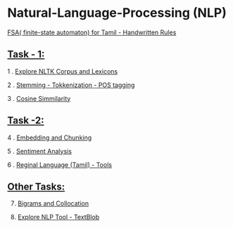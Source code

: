 # Natural-Language-Processing (NLP)

[FSA( finite-state automaton) for Tamil - Handwritten Rules](https://github.com/Kavianandg/Natural-Language-Processing/tree/master/FSA_Tamil)

## [Task - 1:](https://github.com/Kavianandg/Natural-Language-Processing/tree/master/Task_1)
    
   1 . [Explore NLTK Corpus and Lexicons](https://github.com/Kavianandg/Natural-Language-Processing/tree/master/Corpus%20%26%20lexicons)

   2 . [Stemming - Tokkenization - POS tagging](https://github.com/Kavianandg/Natural-Language-Processing/tree/master/Stemming_tokkenization_pos-tagging)

   3 . [Cosine Simmilarity](https://github.com/Kavianandg/Natural-Language-Processing/tree/master/Cosine_simmilarity)

## [Task -2:](https://github.com/Kavianandg/Natural-Language-Processing/tree/master/Task_2)
   
   4 . [Embedding and Chunking](https://github.com/Kavianandg/Natural-Language-Processing/tree/master/Embedding%20%26%20Chunking)

   5 . [Sentiment Analysis](https://github.com/Kavianandg/Natural-Language-Processing/tree/master/Sentiment_Analysis)

   6 . [Reginal Language (Tamil) - Tools](https://github.com/Kavianandg/Natural-Language-Processing/tree/master/Indic_NLP_Library_%E0%AE%A4%E0%AE%AE%E0%AE%BF%E0%AE%B4%E0%AF%8D)

## [Other Tasks:](https://github.com/Kavianandg/Natural-Language-Processing/tree/master/Other_Task)

   7. [Bigrams and Collocation](https://github.com/Kavianandg/Natural-Language-Processing/tree/master/Bigrams%20%26%20Collocation%20-%20Class%20Task)

   8. [Explore NLP Tool - TextBlob](https://github.com/Kavianandg/Natural-Language-Processing/tree/master/TextBlob_NLP_Tool_Practice)



